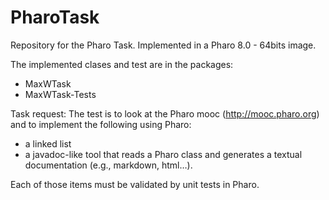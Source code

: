 # PharoTask
Repository for the Pharo Task. Implemented in a Pharo 8.0 - 64bits image.

The implemented clases and test are in the packages:
- MaxWTask
- MaxWTask-Tests

Task request:
The test is to look at the Pharo mooc (http://mooc.pharo.org) and to
implement the following using Pharo:
- a linked list
- a javadoc-like tool that reads a Pharo class and generates a textual
documentation (e.g., markdown, html…).

Each of those items must be validated by unit tests in Pharo.

